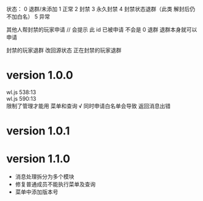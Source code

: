 状态：
0 退群/未添加
1 正常
2 封禁
3 永久封禁
4 封禁状态退群（此类 解封后仍不加白名）
5 异常

其他人帮封禁的玩家申请 // 会提示 此 id 已被申请 不会是 0 退群 退群本身就可以申请

封禁的玩家退群 改回源状态
正在封禁的玩家退群

# version 1.0.0

wl.js 538:13  
wl.js 590:13  
限制了管理才能用 菜单和查询 √
同时申请白名单会导致 返回消息出错

# version 1.0.1

# version 1.1.0

- 消息处理拆分为多个模块
- 修复普通成员不能执行菜单及查询
- 菜单中添加版本号
